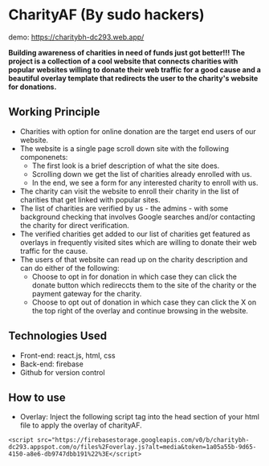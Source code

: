 # CharityAF (By sudo hackers)

demo:  https://charitybh-dc293.web.app/

**Building awareness of charities in need of funds just got better!!! The project is a collection of a cool website that connects charities with popular websites willing to donate their web traffic for a good cause and a beautiful overlay template that redirects the user to the charity's website for donations.** 



## Working Principle

* Charities with option for online donation are the target end users of our website.
* The website is a single page scroll down site with the following componenets:
  * The first look is a brief description of what the site does.
  * Scrolling down we get the list of charities already enrolled with us.
  * In the end, we see a form for any interested charity to enroll with us.
* The charity can visit the website to enroll their charity in the list of charities that get linked with popular sites.
* The list of charities are verified by us - the admins - with some background checking that involves Google searches and/or contacting the charity for direct verification.
* The verified charities get added to our list of charities get featured as overlays in frequently visited sites which are willing to donate their web traffic for the cause.
* The users of that website can read up on the charity description and can do either of the following:
  * Choose to opt in for donation in which case they can click the donate button which redireccts them to the site of the charity or the payment gateway for the charity.
  * Choose to opt out of donation in which case they can click the X on the top right of the overlay and continue browsing in the website.


## Technologies Used

* Front-end: react.js, html, css
* Back-end: firebase
* Github for version control


## How to use

* Overlay: Inject the following script tag into the head section of your html file to apply the overlay of charityAF.



 ``` <script src="https://firebasestorage.googleapis.com/v0/b/charitybh-dc293.appspot.com/o/files%2Foverlay.js?alt=media&token=1a05a55b-9d65-4150-a8e6-db9747dbb191%22%3E</script> ```
 
 
 
 
 
 
 
 
 
 
